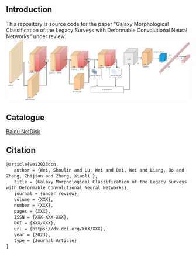 ## Introduction

This repository is source code for the paper "Galaxy Morphological Classification of the Legacy Surveys with Deformable Convolutional Neural Networks" under review.
![architecture](./images/architecture.png)
## Catalogue
[Baidu NetDisk](https://pan.baidu.com/s/1wk-mj7jABl6sZvCYZ0Ki8w?pwd=dvnd)

## Citation
```
@article{wei2023dcn,
   author = {Wei, Shoulin and Lu, Wei and Dai, Wei and Liang, Bo and Zhang, Zhijian and Zhang, Xiaoli },
   title = {Galaxy Morphological Classification of the Legacy Surveys with Deformable Convolutional Neural Networks},
   journal = {under review},
   volume = {XXX},
   number = {XXX},
   pages = {XXX},
   ISSN = {XXX-XXX-XXX},
   DOI = {XXX/XXX},
   url = {https://dx.doi.org/XXX/XXX},
   year = {2023},
   type = {Journal Article}
}
```